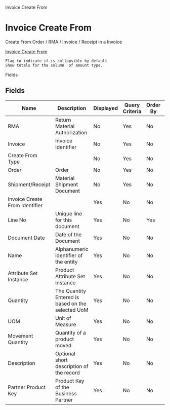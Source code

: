 
Invoice Create From
# Invoice Create From


Create From Order / RMA / Invoice / Receipt in a Invoice

[Invoice Create From](../../process-sbp_invoicecreatefrom.md)

```
Flag to indicate if is collapsible by default
Show totals for the column  of amount type.
```
Fields
## Fields




Name                           | Description                                       | Displayed | Query Criteria | Order By | Read Only | Mandatory
------------------------------ | ------------------------------------------------- | --------- | -------------- | -------- | --------- | ---------
RMA                            | Return Material Authorization                     | No        | Yes            | No       | Yes       | Yes      
Invoice                        | Invoice Identifier                                | No        | Yes            | No       | Yes       | Yes      
Create From Type               |                                                   | No        | Yes            | No       | Yes       | Yes      
Order                          | Order                                             | No        | Yes            | No       | Yes       | Yes      
Shipment/Receipt               | Material Shipment Document                        | No        | Yes            | No       | Yes       | Yes      
Invoice Create From Identifier |                                                   | Yes       | No             | No       | Yes       | No       
Line No                        | Unique line for this document                     | Yes       | No             | Yes      | Yes       | No       
Document Date                  | Date of the Document                              | Yes       | No             | No       | Yes       | No       
Name                           | Alphanumeric identifier of the entity             | Yes       | No             | No       | Yes       | No       
Attribute Set Instance         | Product Attribute Set Instance                    | Yes       | No             | No       | Yes       | No       
Quantity                       | The Quantity Entered is based on the selected UoM | Yes       | No             | No       | No        | No       
UOM                            | Unit of Measure                                   | Yes       | No             | No       | Yes       | No       
Movement Quantity              | Quantity of a product moved.                      | Yes       | No             | No       | Yes       | No       
Description                    | Optional short description of the record          | Yes       | No             | No       | Yes       | No       
Partner Product Key            | Product Key of the Business Partner               | Yes       | No             | No       | Yes       | No       
